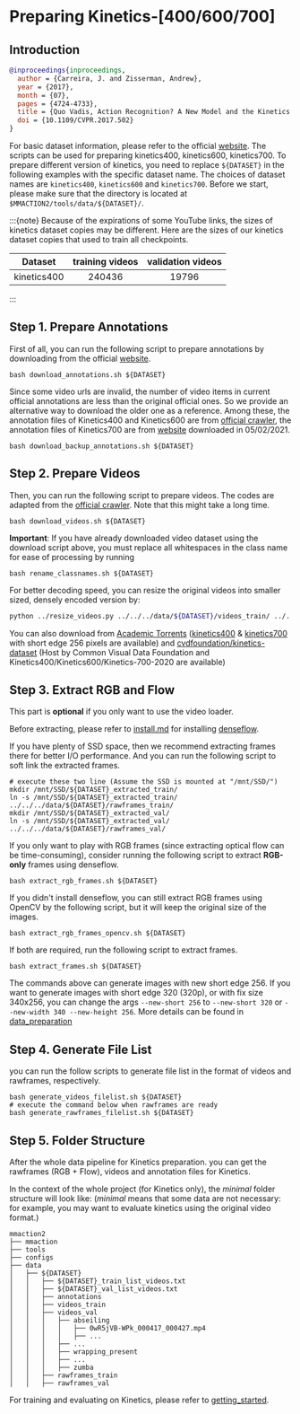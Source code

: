 # Preparing Kinetics-\[400/600/700\]

## Introduction

<!-- [DATASET] -->

```BibTeX
@inproceedings{inproceedings,
  author = {Carreira, J. and Zisserman, Andrew},
  year = {2017},
  month = {07},
  pages = {4724-4733},
  title = {Quo Vadis, Action Recognition? A New Model and the Kinetics Dataset},
  doi = {10.1109/CVPR.2017.502}
}
```

For basic dataset information, please refer to the official [website](https://www.deepmind.com/open-source/kinetics). The scripts can be used for preparing kinetics400, kinetics600, kinetics700. To prepare different version of kinetics, you need to replace `${DATASET}` in the following examples with the specific dataset name. The choices of dataset names are `kinetics400`, `kinetics600` and `kinetics700`.
Before we start, please make sure that the directory is located at `$MMACTION2/tools/data/${DATASET}/`.

:::{note}
Because of the expirations of some YouTube links, the sizes of kinetics dataset copies may be different. Here are the sizes of our kinetics dataset copies that used to train all checkpoints.

|   Dataset   | training videos | validation videos |
| :---------: | :-------------: | :---------------: |
| kinetics400 |     240436      |       19796       |

:::

## Step 1. Prepare Annotations

First of all, you can run the following script to prepare annotations by downloading from the official [website](https://www.deepmind.com/open-source/kinetics).

```shell
bash download_annotations.sh ${DATASET}
```

Since some video urls are invalid, the number of video items in current official annotations are less than the original official ones.
So we provide an alternative way to download the older one as a reference.
Among these, the annotation files of Kinetics400 and Kinetics600 are from [official crawler](https://github.com/activitynet/ActivityNet/tree/199c9358907928a47cdfc81de4db788fddc2f91d/Crawler/Kinetics/data),
the annotation files of Kinetics700 are from [website](https://www.deepmind.com/open-source/kinetics) downloaded in 05/02/2021.

```shell
bash download_backup_annotations.sh ${DATASET}
```

## Step 2. Prepare Videos

Then, you can run the following script to prepare videos.
The codes are adapted from the [official crawler](https://github.com/activitynet/ActivityNet/tree/master/Crawler/Kinetics). Note that this might take a long time.

```shell
bash download_videos.sh ${DATASET}
```

**Important**: If you have already downloaded video dataset using the download script above,
you must replace all whitespaces in the class name for ease of processing by running

```shell
bash rename_classnames.sh ${DATASET}
```

For better decoding speed, you can resize the original videos into smaller sized, densely encoded version by:

```bash
python ../resize_videos.py ../../../data/${DATASET}/videos_train/ ../../../data/${DATASET}/videos_train_256p_dense_cache --dense --level 2
```

You can also download from [Academic Torrents](https://academictorrents.com/) ([kinetics400](https://academictorrents.com/details/184d11318372f70018cf9a72ef867e2fb9ce1d26) & [kinetics700](https://academictorrents.com/details/49f203189fb69ae96fb40a6d0e129949e1dfec98) with short edge 256 pixels are available) and [cvdfoundation/kinetics-dataset](https://github.com/cvdfoundation/kinetics-dataset) (Host by Common Visual Data Foundation and Kinetics400/Kinetics600/Kinetics-700-2020 are available)

## Step 3. Extract RGB and Flow

This part is **optional** if you only want to use the video loader.

Before extracting, please refer to [install.md](/docs/en/install.md) for installing [denseflow](https://github.com/open-mmlab/denseflow).

If you have plenty of SSD space, then we recommend extracting frames there for better I/O performance. And you can run the following script to soft link the extracted frames.

```shell
# execute these two line (Assume the SSD is mounted at "/mnt/SSD/")
mkdir /mnt/SSD/${DATASET}_extracted_train/
ln -s /mnt/SSD/${DATASET}_extracted_train/ ../../../data/${DATASET}/rawframes_train/
mkdir /mnt/SSD/${DATASET}_extracted_val/
ln -s /mnt/SSD/${DATASET}_extracted_val/ ../../../data/${DATASET}/rawframes_val/
```

If you only want to play with RGB frames (since extracting optical flow can be time-consuming), consider running the following script to extract **RGB-only** frames using denseflow.

```shell
bash extract_rgb_frames.sh ${DATASET}
```

If you didn't install denseflow, you can still extract RGB frames using OpenCV by the following script, but it will keep the original size of the images.

```shell
bash extract_rgb_frames_opencv.sh ${DATASET}
```

If both are required, run the following script to extract frames.

```shell
bash extract_frames.sh ${DATASET}
```

The commands above can generate images with new short edge 256. If you want to generate images with short edge 320 (320p), or with fix size 340x256, you can change the args `--new-short 256` to `--new-short 320` or `--new-width 340 --new-height 256`.
More details can be found in [data_preparation](/docs/en/data_preparation.md)

## Step 4. Generate File List

you can run the follow scripts to generate file list in the format of videos and rawframes, respectively.

```shell
bash generate_videos_filelist.sh ${DATASET}
# execute the command below when rawframes are ready
bash generate_rawframes_filelist.sh ${DATASET}
```

## Step 5. Folder Structure

After the whole data pipeline for Kinetics preparation.
you can get the rawframes (RGB + Flow), videos and annotation files for Kinetics.

In the context of the whole project (for Kinetics only), the *minimal* folder structure will look like:
(*minimal* means that some data are not necessary: for example, you may want to evaluate kinetics using the original video format.)

```
mmaction2
├── mmaction
├── tools
├── configs
├── data
│   ├── ${DATASET}
│   │   ├── ${DATASET}_train_list_videos.txt
│   │   ├── ${DATASET}_val_list_videos.txt
│   │   ├── annotations
│   │   ├── videos_train
│   │   ├── videos_val
│   │   │   ├── abseiling
│   │   │   │   ├── 0wR5jVB-WPk_000417_000427.mp4
│   │   │   │   ├── ...
│   │   │   ├── ...
│   │   │   ├── wrapping_present
│   │   │   ├── ...
│   │   │   ├── zumba
│   │   ├── rawframes_train
│   │   ├── rawframes_val

```

For training and evaluating on Kinetics, please refer to [getting_started](/docs/en/getting_started.md).
